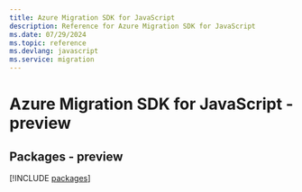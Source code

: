 ```yaml
---
title: Azure Migration SDK for JavaScript
description: Reference for Azure Migration SDK for JavaScript
ms.date: 07/29/2024
ms.topic: reference
ms.devlang: javascript
ms.service: migration
---
```

# Azure Migration SDK for JavaScript - preview
## Packages - preview
[!INCLUDE [packages](migration-index.md)]